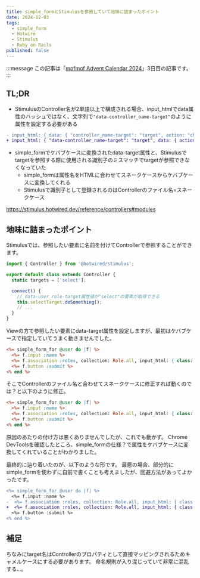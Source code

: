 ```yaml
---
title: simple_formとStimulusを併用していて地味に詰まったポイント
date: 2024-12-03
tags:
  - simple_form
  - Hotwire
  - Stimulus
  - Ruby on Rails
published: false
---
```

:::message
この記事は「[mofmof Advent Calendar 2024](https://qiita.com/advent-calendar/2024/mofmof)」3日目の記事です。
:::

## TL;DR

- StimulusのController名が2単語以上で構成される場合、input_htmlでdata属性のハッシュではなく、文字列で`"data-controller_name-target"`のように属性を設定する必要がある
```diff
- input_html: { data: { "controller_name-target": "target", action: "change->controller_name#action" } }
+ input_html: { "data-controller_name-target": "target", data: { action: "change->controller_name#action" } }
```
- simple_formでケバブケースに変換されたdata-target属性と、Stimulusでtargetを参照する際に使用される識別子のミスマッチでtargetが参照できなくなっていた
  - simple_formは属性名をHTMLに合わせてスネークケースからケバブケースに変換してくれる
  - Stimulusで識別子として登録されるのはControllerのファイル名=スネークケース

https://stimulus.hotwired.dev/reference/controllers#modules

## 地味に詰まったポイント

Stimulusでは、参照したい要素に名前を付けてControllerで参照することができます。

```js:user_role_controller.js
import { Controller } from '@hotwired/stimulus';

export default class extends Controller {
  static targets = ['select'];

  connect() {
    // data-user_role-target属性値が"select"の要素が取得できる
    this.selectTarget.doSomething();
    // ...
  }
}
```

Viewの方で参照したい要素にdata-target属性を設定しますが、最初はケバブケースで指定していてうまく動きませんでした。

```rb:_form.html.erb
<%= simple_form_for @user do |f| %>
  <%= f.input :name %>
  <%= f.association :roles, collection: Role.all, input_html: { class: "select2 browser-default", data: { "user-role-target": "select", action: "change->user_role#hoge" } } %>
  <%= f.button :submit %>
<% end %>
```

そこでControllerのファイル名と合わせてスネークケースに修正すれば動くのでは？と以下のように修正。

```rb:_form.html.erb
<%= simple_form_for @user do |f| %>
  <%= f.input :name %>
  <%= f.association :roles, collection: Role.all, input_html: { class: "select2 browser-default", data: { "user_role-target": "select", action: "change->user_role#hoge" } } %>
  <%= f.button :submit %>
<% end %>
```

原因のあたりの付け方は悪くありませんでしたが、これでも動かず。
Chrome DevToolsを確認したところ、simple_formの仕様？で属性をケバブケースに変換してくれていることがわかりました。

最終的に辿り着いたのが、以下のような形です。
最悪の場合、部分的にsimple_formを使わずに自前で書くことも考えましたが、回避方法があってよかったです。

```diff :_form.html.erb
<%= simple_form_for @user do |f| %>
  <%= f.input :name %>
-  <%= f.association :roles, collection: Role.all, input_html: { class: "select2 browser-default", data: { "user_role-target": "select", action: "change->user_role#hoge" } } %>
+  <%= f.association :roles, collection: Role.all, input_html: { class: "select2 browser-default", "data-user_role-target": "select", data: { action: "change->user_role#hoge" } } %>
  <%= f.button :submit %>
<% end %>
```

## 補足

ちなみにtarget名はControllerのプロパティとして直接マッピングされるためキャメルケースにする必要があります。
命名規則が入り混じっていて非常に混乱する...。
